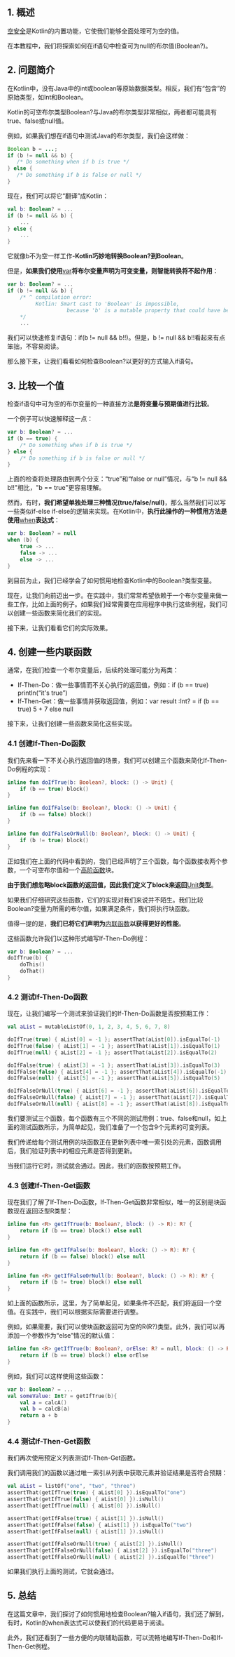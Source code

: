 ## 1. 概述

[空安全](https://www.baeldung.com/kotlin/null-safety)是Kotlin的内置功能，它使我们能够全面处理可为空的值。

在本教程中，我们将探索如何在if语句中检查可为null的布尔值(Boolean?)。

## 2. 问题简介

在Kotlin中，没有Java中的int或boolean等原始数据类型。相反，我们有“包含”的原始类型，如Int和Boolean。

Kotlin的可空布尔类型Boolean?与Java的布尔类型非常相似，两者都可能具有true、false或null值。

例如，如果我们想在if语句中测试Java的布尔类型，我们会这样做：

```java
Boolean b = ...;
if (b != null && b) {
   /* Do something when if b is true */
} else {
   /* Do something if b is false or null */
}
```

现在，我们可以将它“翻译”成Kotlin：

```kotlin
val b: Boolean? = ...
if (b != null && b) {
    ...
} else {
    ...
}
```

它就像b不为空一样工作-**Kotlin巧妙地转换Boolean?到Boolean**。

但是，**如果我们使用**[var](https://www.baeldung.com/kotlin/const-var-and-val-keywords)**将布尔变量声明为可变变量，则智能转换将不起作用**：

```kotlin
var b: Boolean? = ...
if (b != null && b) {
    /* ^ compilation error: 
         Kotlin: Smart cast to 'Boolean' is impossible, 
                   because 'b' is a mutable property that could have been changed by this time
    */
    ...
```

我们可以快速修复if语句：if(b != null && b!!)。但是，b != null && b!!看起来有点笨拙，不容易阅读。

那么接下来，让我们看看如何检查Boolean?以更好的方式输入if语句。

## 3. 比较一个值

检查if语句中可为空的布尔变量的一种直接方法**是将变量与预期值进行比较**。

一个例子可以快速解释这一点：

```kotlin
var b: Boolean? = ...
if (b == true) {
    /* Do something when if b is true */
} else {
    /* Do something if b is false or null */
}
```

上面的检查将处理路由到两个分支：“true”和“false or null”情况，与“b != null && b!!"相比，"b == true"更容易理解。

然而，有时，**我们希望单独处理三种情况(true/false/null)**，那么当然我们可以写一些类似if-else if-else的逻辑来实现。在Kotlin中，**执行此操作的一种惯用方法是使用**[when](https://www.baeldung.com/kotlin/when)**表达式**：

```kotlin
var b: Boolean? = null
when (b) {
    true -> ...
    false -> ...
    else -> ...
}
```

到目前为止，我们已经学会了如何惯用地检查Kotlin中的Boolean?类型变量。

现在，让我们向前迈出一步。在实践中，我们常常希望依赖于一个布尔变量来做一些工作，比如上面的例子。如果我们经常需要在应用程序中执行这些例程，我们可以创建一些函数来简化我们的实现。

接下来，让我们看看它们的实际效果。

## 4. 创建一些内联函数

通常，在我们检查一个布尔变量后，后续的处理可能分为两类：

-   If-Then-Do：做一些事情而不关心执行的返回值，例如：if (b == true) println(“it's true”)
-   If-Then-Get：做一些事情并获取返回值，例如：var result :Int? = if (b == true) 5 + 7 else null

接下来，让我们创建一些函数来简化这些实现。

### 4.1 创建If-Then-Do函数

我们先来看一下不关心执行返回值的场景，我们可以创建三个函数来简化If-Then-Do例程的实现：

```kotlin
inline fun doIfTrue(b: Boolean?, block: () -> Unit) {
    if (b == true) block()
}

inline fun doIfFalse(b: Boolean?, block: () -> Unit) {
    if (b == false) block()
}

inline fun doIfFalseOrNull(b: Boolean?, block: () -> Unit) {
    if (b != true) block()
}
```

正如我们在上面的代码中看到的，我们已经声明了三个函数，每个函数接收两个参数，一个可空布尔值和一个[高阶函数](https://www.baeldung.com/kotlin/interfaces-higher-order-functions)块。

**由于我们想忽略block函数的返回值，因此我们定义了block来返回**[Unit](https://www.baeldung.com/kotlin/void-type#unit_in_kotlin)**类型**。

如果我们仔细研究这些函数，它们的实现对我们来说并不陌生。我们比较Boolean?变量为所需的布尔值，如果满足条件，我们将执行块函数。

值得一提的是，**我们已将它们声明为**[内联函数](https://www.baeldung.com/kotlin/inline-functions)**以获得更好的性能**。

这些函数允许我们以这种形式编写If-Then-Do例程：

```kotlin
var b: Boolean? = ...
doIfTrue(b) {
    doThis()
    doThat()
}
```

### 4.2 测试If-Then-Do函数

现在，让我们编写一个测试来验证我们的If-Then-Do函数是否按预期工作：

```kotlin
val aList = mutableListOf(0, 1, 2, 3, 4, 5, 6, 7, 8)

doIfTrue(true) { aList[0] = -1 }; assertThat(aList[0]).isEqualTo(-1)
doIfTrue(false) { aList[1] = -1 }; assertThat(aList[1]).isEqualTo(1)
doIfTrue(null) { aList[2] = -1 }; assertThat(aList[2]).isEqualTo(2)

doIfFalse(true) { aList[3] = -1 }; assertThat(aList[3]).isEqualTo(3)
doIfFalse(false) { aList[4] = -1 }; assertThat(aList[4]).isEqualTo(-1)
doIfFalse(null) { aList[5] = -1 }; assertThat(aList[5]).isEqualTo(5)

doIfFalseOrNull(true) { aList[6] = -1 }; assertThat(aList[6]).isEqualTo(6)
doIfFalseOrNull(false) { aList[7] = -1 }; assertThat(aList[7]).isEqualTo(-1)
doIfFalseOrNull(null) { aList[8] = -1 }; assertThat(aList[8]).isEqualTo(-1)
```

我们要测试三个函数，每个函数有三个不同的测试用例：true、false和null，如上面的测试函数所示，为简单起见，我们准备了一个包含9个元素的可变列表。

我们传递给每个测试用例的块函数正在更新列表中唯一索引处的元素，函数调用后，我们验证列表中的相应元素是否得到更新。

当我们运行它时，测试就会通过。因此，我们的函数按预期工作。

### 4.3 创建If-Then-Get函数

现在我们了解了If-Then-Do函数，If-Then-Get函数非常相似，唯一的区别是块函数现在返回泛型R类型：

```kotlin
inline fun <R> getIfTrue(b: Boolean?, block: () -> R): R? {
    return if (b == true) block() else null
}

inline fun <R> getIfFalse(b: Boolean?, block: () -> R): R? {
    return if (b == false) block() else null
}

inline fun <R> getIfFalseOrNull(b: Boolean?, block: () -> R): R? {
    return if (b != true) block() else null
}
```

如上面的函数所示，这里，为了简单起见，如果条件不匹配，我们将返回一个空值。在实践中，我们可以根据实际需要进行调整。

例如，如果需要，我们可以使块函数返回可为空的R(R?)类型。此外，我们可以再添加一个参数作为“else”情况的默认值：

```kotlin
inline fun <R> getIfTrue(b: Boolean?, orElse: R? = null, block: () -> R?): R? {
    return if (b == true) block() else orElse
} 
```

例如，我们可以这样使用这些函数：

```kotlin
var b: Boolean? = ...
val someValue: Int? = getIfTrue(b){
    val a = calcA()
    val b = calcB(a)
    return a + b
}
```

### 4.4 测试If-Then-Get函数

我们再次使用预定义列表测试If-Then-Get函数。

我们调用我们的函数以通过唯一索引从列表中获取元素并验证结果是否符合预期：

```kotlin
val aList = listOf("one", "two", "three")
assertThat(getIfTrue(true) { aList[0] }).isEqualTo("one")
assertThat(getIfTrue(false) { aList[0] }).isNull()
assertThat(getIfTrue(null) { aList[0] }).isNull()

assertThat(getIfFalse(true) { aList[1] }).isNull()
assertThat(getIfFalse(false) { aList[1] }).isEqualTo("two")
assertThat(getIfFalse(null) { aList[1] }).isNull()

assertThat(getIfFalseOrNull(true) { aList[2] }).isNull()
assertThat(getIfFalseOrNull(false) { aList[2] }).isEqualTo("three")
assertThat(getIfFalseOrNull(null) { aList[2] }).isEqualTo("three")
```

如果我们执行上面的测试，它就会通过。

## 5. 总结

在这篇文章中，我们探讨了如何惯用地检查Boolean?输入if语句，我们还了解到，有时，Kotlin的when表达式可以使我们的代码更易于阅读。

此外，我们还看到了一些方便的内联辅助函数，可以流畅地编写If-Then-Do和If-Then-Get例程。